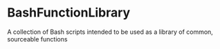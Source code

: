 # BashFunctionLibrary
A collection of Bash scripts intended to be used as a library of common, sourceable functions
